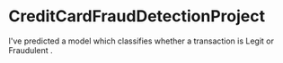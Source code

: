 # CreditCardFraudDetectionProject
I've predicted a model which classifies whether a transaction is Legit or Fraudulent .
